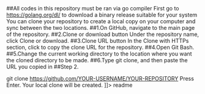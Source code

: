 
<snippet>
  <content><![CDATA[
# ${Go-Web-applications}
1.Guessing game 
In order to examine the response, including the headers, using curl.
curl --verbose http://www.myWebSite.com

##All codes in this repository must be ran via go compiler 
First go to https://golang.org/dl/ to download a binary release suitable for your system
You can clone your repository to create a local copy on your computer and sync between the two locations. ##1.On GitHub, navigate to the main page of the repository.
##2.Clone or download button Under the repository name, click Clone or download. 
##3.Clone URL button In the Clone with HTTPs section, click to copy the clone URL for the repository. 
##4.Open Git Bash. 
##5.Change the current working directory to the location where you want the cloned directory to be made. ##6.Type git clone, and then paste the URL you copied in ##Step 2.

git clone https://github.com/YOUR-USERNAME/YOUR-REPOSITORY Press Enter. Your local clone will be created.
]]></content>
  <tabTrigger>readme</tabTrigger>
</snippet>